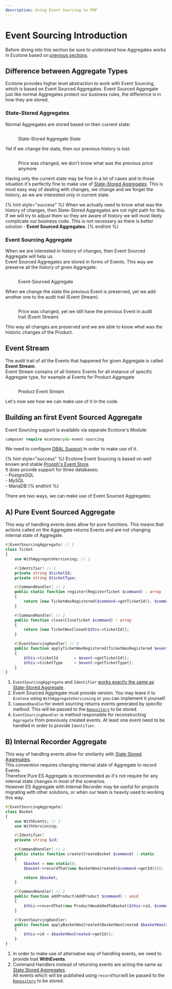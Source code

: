 ```yaml
---
description: Using Event Sourcing in PHP
---
```


# Event Sourcing Introduction

Before diving into this section be sure to understand how Aggregates works in Ecotone based on [previous sections](../command-handling/state-stored-aggregate/).

## Difference between Aggregate Types

Ecotone provides higher level abstraction to work with Event Sourcing, which is based on Event Sourced Aggregates. Event Sourced Aggregate just like normal Aggregates protect our business rules, the difference is in how they are stored.&#x20;

### State-Stored Aggregates

Normal Aggregates are stored based on their current state:

<figure><img src="../../.gitbook/assets/state_stored_aggregate.png" alt=""><figcaption><p>State-Stored Aggregate State</p></figcaption></figure>

Yet if we change the state,  then our previous history is lost:

<figure><img src="../../.gitbook/assets/product_aggregate_price_change.png" alt=""><figcaption><p>Price was changed, we don't know what was the previous price anymore</p></figcaption></figure>

Having only the current state may be fine in a lot of cases and in those situation it's perfectly fine to make use of [State-Stored Aggregates](../command-handling/state-stored-aggregate/#state-stored-aggregate). This is most easy way of dealing with changes, we change and we forget the history, as we are interested only in current state.&#x20;

{% hint style="success" %}
When we actually need to know what was the history of changes, then State-Stored Aggregates are not right path for this. If we will try to adjust them so they are aware of history we will most likely complicate our business code. This is not necessary as there is better solution - **Event Sourced Aggregates**.
{% endhint %}

### Event Sourcing Aggregate&#x20;

When we are interested in history of changes, then Event Sourced Aggregate will help us. \
Event Sourced Aggregates are stored in forms of Events. This way we preserve all the history of given Aggregate:

<figure><img src="../../.gitbook/assets/es_product.png" alt=""><figcaption><p>Event-Sourced Aggregate</p></figcaption></figure>

When we change the state the previous Event is preserved, yet we add another one to the audit trail (Event Stream).

<figure><img src="../../.gitbook/assets/es_price_change.png" alt=""><figcaption><p>Price was changed, yet we still have the previous Event in audit trail (Event Stream)</p></figcaption></figure>

This way all changes are preserved and we are able to know what was the historic changes of the Product.

## Event Stream

The audit trail of all the Events that happened for given Aggregate is called **Event Stream**.\
Event Stream contains of all historic Events for all instance of specific Aggregate type, for example al Events for Product Aggregate

<figure><img src="../../.gitbook/assets/event_strea.png" alt=""><figcaption><p>Product Event Stream</p></figcaption></figure>

Let's now see how we can make use of it in the code.

## Building an first Event Sourced Aggregate

Event Sourcing support is available via separate Ecotone's Module:

```php
composer require ecotone/pdo-event-sourcing
```

We need to configure [DBAL Support](../../modules/dbal-support.md) in order to make use of it.

{% hint style="success" %}
Ecotone Event Sourcing is based on well known and stable [Prooph's Event Store](https://github.com/prooph/event-store).\
It does provide support for three databases:\
\- PostgreSQL\
\- MySQL\
\- MariaDB
{% endhint %}

There are two ways, we can make use of Event Sourced Aggregates:

## A) Pure Event Sourced Aggregate

This way of handling events does allow for pure functions. This means that actions called on the Aggregate returns Events and are not changing internal state of Aggregate.

```php
#[EventSourcingAggregate] // 1
class Ticket
{
    use WithAggregateVersioning; // 2

    #[Identifier] // 1
    private string $ticketId;
    private string $ticketType;

    #[CommandHandler] // 2
    public static function register(RegisterTicket $command) : array
    {
        return [new TicketWasRegistered($command->getTicketId(), $command->getTicketType())];
    }

    #[CommandHandler] // 2
    public function close(CloseTicket $command) : array
    {
        return [new TicketWasClosed($this->ticketId)];
    }

    #[EventSourcingHandler] // 4
    public function applyTicketWasRegistered(TicketWasRegistered $event) : void
    {
        $this->ticketId       = $event->getTicketId();
        $this->ticketType     = $event->getTicketType();
    }
}
```

1. `EventSourcingAggregate` and `Identifier` [works exactly the same as State-Stored Aggregate](../command-handling/state-stored-aggregate/).
2. Event Sourced Aggregate must provide version. You may leave it to `Ecotone` using `WithAggregateVersioning` or you can implement it yourself.
3. `CommandHandler`for event sourcing returns events generated by specific method. This will be passed to the [`Repository`](../command-handling/repository.md) to be stored.&#x20;
4. `EventSourcingHandler` is method responsible for reconstructing `Aggregate` from previously created events. At least one event need to be handled in order to provide `Identifier`.

## B) Internal Recorder Aggregate

This way of handling events allow for similarity with [State Stored Aggregates](../command-handling/state-stored-aggregate/).\
This convention requires changing internal state of Aggregate to record Events. \
Therefore Pure ES Aggregate is recommended as it's not require for any internal state changes in most of the scenarios. \
However ES Aggregate with Internal Recorder may be useful for projects migrating with other solutions, or when our team is heavily used to working this way.

```php
#[EventSourcingAggregate] 
class Basket
{
    use WithEvents; // 1
    use WithVersioning;

    #[Identifier]
    private string $id;

    #[CommandHandler] // 2
    public static function create(CreateBasket $command) : static
    {
        $basket = new static();
        $basket->recordThat(new BasketWasCreated($command->getId()));

        return $basket;
    }

    #[CommandHandler] // 2
    public function addProduct(AddProduct $command) : void
    {
        $this->recordThat(new ProductWasAddedToBasket($this->id, $command->getProductName()));
    }

    #[EventSourcingHandler]
    public function applyBasketWasCreated(BasketWasCreated $basketWasCreated)
    {
        $this->id = $basketWasCreated->getId();
    }
}
```

1. In order to make use of alternative way of handling events, we need to provide trait **WithEvents**.
2. Command Handlers instead of returning events are acting the same as [State Stored Aggregates](../command-handling/state-stored-aggregate/).\
   All events which will be published using `recordThat`will be passed to the [`Repository`](../command-handling/repository.md) to be stored.&#x20;
